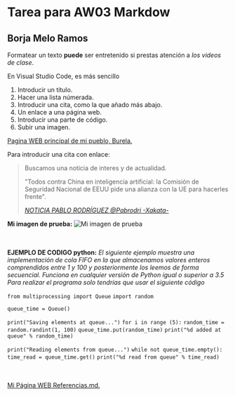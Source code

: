 #  Tarea para AW03 Markdow

## Borja Melo Ramos
Formatear un texto **puede** ser entretenido si prestas atención a *los videos de clase*.

<p>En Visual Studio Code, es más sencillo</p>

<ol>
  <li>Introducir un título.</li>
  <li>Hacer una lista númerada.</li>
  <li>Introducir una cita, como la que añado más abajo.</li>
  <li>Un enlace a una página web.</li>
  <li>Introducir una parte de código.</li>
  <li>Subir una imagen.</li>
  
</ol>

<p><a href="https://burela.org/gl">Pagina WEB principal de mi pueblo, Burela.</a> </p>


<p>Para introducir una cita con enlace:</p>
<blockquote>
  <p>Buscamos una noticia de interes y de actualidad.
  
  "Todos contra China en inteligencia artificial: la Comisión de Seguridad Nacional de EEUU pide una alianza con la UE para hacerles frente". </p>
  <footer>
    <cite><a href="https://www.xataka.com/pro/todos-china-inteligencia-artificial-comision-seguridad-nacional-eeuu-pide-alianza-ue-para-hacerles-frente">NOTICIA PABLO RODRÍGUEZ @Pabrodri -Xakata-
 </a></cite>
  </footer>
</blockquote>


<!DOCTYPE html>
<html>
  <head>
    <meta charset="utf-8">
    <strong>Mi imagen de prueba:</strong>
  </head>
  <body>
    <img src="https://emeradiofm.com/wp-content/uploads/2019/11/burela.jpg" alt="Mi imagen de prueba">
  </body>
</html>
<br>
<br>
<br>

**EJEMPLO DE CODIGO python:** 
*El siguiente ejemplo muestra una implementación de cola FIFO en la que almacenamos valores enteros comprendidos entre 1 y 100 y posteriormente los leemos de forma secuencial. Funciona en cualquier versión de Python igual o superior a 3.5
Para realizar el programa solo tendrías que usar el siguiente código*


`from multiprocessing import Queue`
`import random`

`queue_time = Queue()`

`print("Saving elements at queue...")`
`for i in range (5):`
    `random_time = random.randint(1, 100)`
    `queue_time.put(random_time)`
    `print("%d added at queue" % random_time)`

`print("Reading elements from queue...")`
`while not queue_time.empty():`
    `time_read = queue_time.get()`
    `print("%d read from queue" % time_read)`
<br>
<br>
<br>

<p><a href="https://github.com/BorjaMeloRamos/BorjaMeloRamos.github.io/blob/a18867b703d44985a51505adddf329ee29f6ec7a/Referencias.md">Mi Página WEB Referencias.md.</a> </p>
